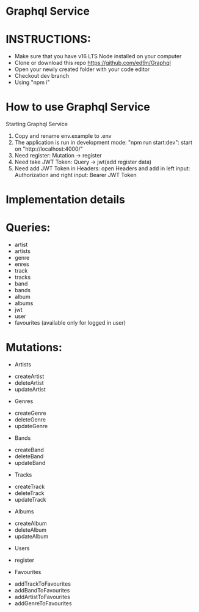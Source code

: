 # Graphql Service

# INSTRUCTIONS:
* Make sure that you have v16 LTS Node installed on your computer
* Clone or download this repo https://github.com/ed9n/Graphql
* Open your newly created folder with your code editor
* Checkout dev branch
* Using "npm i"

# How to use Graphql Service
Starting Graphql Service
1. Copy and rename env.example to .env
2. The application is run in development mode: "npm run start:dev": start on "http://localhost:4000/"
3. Need register: Mutation -> register
4. Need take JWT Token: Query -> jwt(add register data)
5. Need add JWT Token in Headers: open Headers and add in left input: Authorization and right input: Bearer JWT Token

# Implementation details

# Queries:

* artist
* artists
* genre
* enres
* track
* tracks
* band
* bands
* album
* albums
* jwt
* user
* favourites (available only for logged in user)

#  Mutations:

* Artists
 - createArtist
 - deleteArtist
 - updateArtist

* Genres
 - createGenre
 - deleteGenre
 - updateGenre

* Bands
 - createBand
 - deleteBand
 - updateBand

* Tracks
 - createTrack
 - deleteTrack
 - updateTrack

* Albums
 - createAlbum
 - deleteAlbum
 - updateAlbum

* Users
 - register

* Favourites
 - addTrackToFavourites
 - addBandToFavourites
 - addArtistToFavourites
 - addGenreToFavourites
